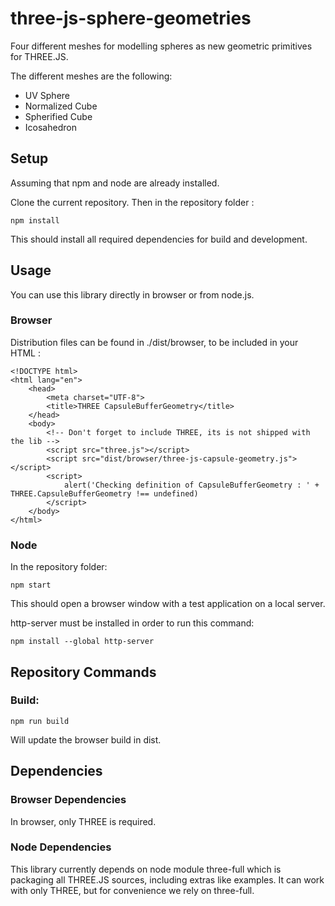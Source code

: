 # three-js-sphere-geometries
Four different meshes for modelling spheres as new geometric primitives for THREE.JS.

The different meshes are the following:
* UV Sphere
* Normalized Cube
* Spherified Cube
* Icosahedron


## Setup
Assuming that npm and node are already installed.

Clone the current repository. Then in the repository folder :

```
npm install
```

This should install all required dependencies for build and development.

## Usage
You can use this library directly in browser or from node.js.

### Browser
Distribution files can be found in ./dist/browser, to be included in your HTML :

```
<!DOCTYPE html>
<html lang="en">
    <head>
        <meta charset="UTF-8">
        <title>THREE CapsuleBufferGeometry</title>
    </head>
    <body>
        <!-- Don't forget to include THREE, its is not shipped with the lib -->
        <script src="three.js"></script>
        <script src="dist/browser/three-js-capsule-geometry.js"></script>
        <script>
            alert('Checking definition of CapsuleBufferGeometry : ' + THREE.CapsuleBufferGeometry !== undefined)
        </script>
    </body>
</html>
```

### Node
In the repository folder:

```
npm start
```

This should open a browser window with a test application on a local server.

http-server must be installed in order to run this command:

```
npm install --global http-server
```

## Repository Commands
### Build:

```
npm run build
```

Will update the browser build in dist.

## Dependencies
### Browser Dependencies
In browser, only THREE is required.

### Node Dependencies
This library currently depends on node module three-full which is packaging all THREE.JS sources, including extras like examples. It can work with only THREE, but for convenience we rely on three-full.
